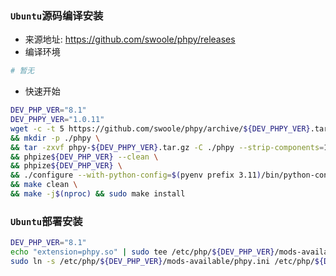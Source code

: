 ### `Ubuntu`源码编译安装
- 来源地址: https://github.com/swoole/phpy/releases
- 编译环境
```bash
# 暂无
```
- 快速开始
```bash
DEV_PHP_VER="8.1"
DEV_PHPY_VER="1.0.11"
wget -c -t 5 https://github.com/swoole/phpy/archive/${DEV_PHPY_VER}.tar.gz -O phpy-${DEV_PHPY_VER}.tar.gz \
&& mkdir -p ./phpy \
&& tar -zxvf phpy-${DEV_PHPY_VER}.tar.gz -C ./phpy --strip-components=1 && cd ./phpy \
&& phpize${DEV_PHP_VER} --clean \
&& phpize${DEV_PHP_VER} \
&& ./configure --with-python-config=$(pyenv prefix 3.11)/bin/python-config \
&& make clean \
&& make -j$(nproc) && sudo make install
```

### `Ubuntu`部署安装
```bash
DEV_PHP_VER="8.1"
echo "extension=phpy.so" | sudo tee /etc/php/${DEV_PHP_VER}/mods-available/phpy.ini
sudo ln -s /etc/php/${DEV_PHP_VER}/mods-available/phpy.ini /etc/php/${DEV_PHP_VER}/cli/conf.d/99-phpy.ini
```
